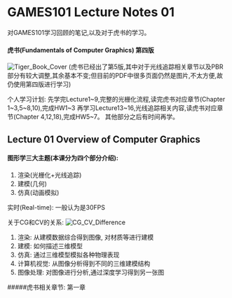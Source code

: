 # GAMES101 Lecture Notes 01  
对GAMES101学习回顾的笔记,以及对于虎书的学习。
#### 虎书(Fundamentals of Computer Graphics) 第四版
![Tiger_Book_Cover](https://cdn.jsdelivr.net/gh/Kevincyc99/PicBed@master/Notes/Tiger_Book_Cover.png)
(虎书已经出了第5版,其中对于光线追踪相关章节以及PBR部分有较大调整,其余基本不变;但目前的PDF中很多页面仍然是图片,不太方便,故仍使用第四版进行学习)

个人学习计划:
先学完Lecture1\~9,完整的光栅化流程,读完虎书对应章节(Chapter 1\~3,5\~8,10),完成HW1~3
再学习Lecture13\~16,光线追踪相关内容,读虎书对应章节(Chapter 4,12,18),完成HW5~7。
其他部分之后有时间再学。
## Lecture 01  Overview of Computer Graphics
#### 图形学三大主题(本课分为四个部分介绍):
1) 渲染(光栅化+光线追踪)  
2) 建模(几何)  
3) 仿真(动画模拟)  

实时(Real-time): 一般认为是30FPS  

关于CG和CV的关系:  ![CG_CV_Difference](https://cdn.jsdelivr.net/gh/Kevincyc99/PicBed@master/Notes/CG_CV_Difference.png)  
1) 渲染: 从建模数据综合得到图像, 对材质等进行建模
2) 建模: 如何描述三维模型
3) 仿真: 通过三维模型模拟各种物理表现
4) 计算机视觉: 从图像分析得到不同的三维建模结构
5) 图像处理: 对图像进行分析,通过深度学习得到另一张图  

#####虎书相关章节: 第一章

